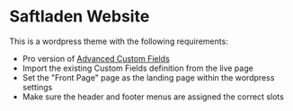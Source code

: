 # Saftladen Website

This is a wordpress theme with the following requirements:

- Pro version of [Advanced Custom Fields](https://www.advancedcustomfields.com/)
- Import the existing Custom Fields definition from the live page
- Set the "Front Page" page as the landing page within the wordpress settings
- Make sure the header and footer menus are assigned the correct slots
